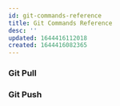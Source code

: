 ```yaml
---
id: git-commands-reference
title: Git Commands Reference
desc: ''
updated: 1644416112018
created: 1644416082365
---
```


### Git Pull


### Git Push